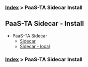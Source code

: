 ### [Index](https://github.com/PaaS-TA/Guide/blob/master/README.md) > PaaS-TA Sidecar Install

## PaaS-TA Sidecar - Install
- PaaS-TA Sidecar
  - [Sidecar](./sidecar.md)  
  - [Sidecar - local](./sidecar_local.md)  

### [Index](https://github.com/PaaS-TA/Guide/blob/master/README.md) > PaaS-TA Sidecar Install
